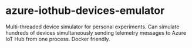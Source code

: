 # azure-iothub-devices-emulator

Multi-threaded device simulator for personal experiments. 
Can simulate hundreds of devices simultaneously sending telemetry messages to Azure IoT Hub from one process.
Docker friendly.
